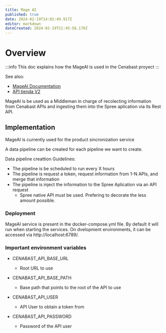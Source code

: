 ```yaml
---
title: Mage AI
published: true
date: 2024-02-19T14:02:49.917Z
editor: markdown
dateCreated: 2024-02-19T21:45:58.170Z
---
```


# Overview

:::info
This doc explains how the MageAI is used in the Cenabast proyect
:::

See also:
* [MageAI Documentation](mage.ai)
* [API tienda V2](/cenabast-tienda/docs/api-rest-services/Cenabast/tienda)

MageAI is be used as a Middleman in charge of recolecting information from Cenabast APIs and ingesting them into the Spree aplication via its Rest API.

## Implementation

MageAI is currently used for the product sincronization service

A data pipeline can be created for each pipeline we want to create.

Data pipeline creattion Guidelines:

* The pipeline is be scheduled to run every X hours
* The pipeline is request a token, request information from 1-N APIs, and merge that information
* The pipeline is inject the information to the Spree Aplication via an API request
  * Spree native API must be used. Prefering to decorate the less amount possible.

### Deployment

MageAI service is present in the docker-compose.yml file.
By default it will run when starting the services.
On dvelopment environments, it can be accessed via http://localhost:6789/.

### Important environment variables

* CENABAST_API_BASE_URL
    * Root URL to use

* CENABAST_API_BASE_PATH
    * Base path that points to the root of the API to use

* CENABAST_API_USER
    * API User to obtain a token from

* CENABAST_API_PASSWORD
    * Password of the API user
